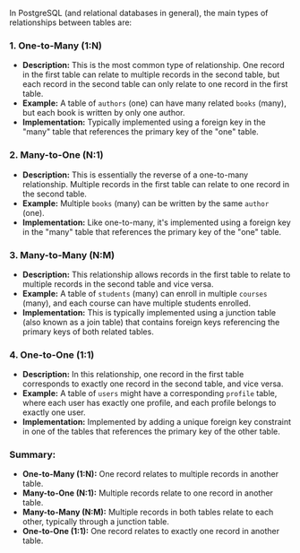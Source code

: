 In PostgreSQL (and relational databases in general), the main types of relationships between tables are:

### 1. **One-to-Many (1:N)**
- **Description:** This is the most common type of relationship. One record in the first table can relate to multiple records in the second table, but each record in the second table can only relate to one record in the first table.
- **Example:** A table of `authors` (one) can have many related `books` (many), but each book is written by only one author.
- **Implementation:** Typically implemented using a foreign key in the "many" table that references the primary key of the "one" table.

### 2. **Many-to-One (N:1)**
- **Description:** This is essentially the reverse of a one-to-many relationship. Multiple records in the first table can relate to one record in the second table.
- **Example:** Multiple `books` (many) can be written by the same `author` (one).
- **Implementation:** Like one-to-many, it's implemented using a foreign key in the "many" table that references the primary key of the "one" table.

### 3. **Many-to-Many (N:M)**
- **Description:** This relationship allows records in the first table to relate to multiple records in the second table and vice versa.
- **Example:** A table of `students` (many) can enroll in multiple `courses` (many), and each course can have multiple students enrolled.
- **Implementation:** This is typically implemented using a junction table (also known as a join table) that contains foreign keys referencing the primary keys of both related tables.

### 4. **One-to-One (1:1)**
- **Description:** In this relationship, one record in the first table corresponds to exactly one record in the second table, and vice versa.
- **Example:** A table of `users` might have a corresponding `profile` table, where each user has exactly one profile, and each profile belongs to exactly one user.
- **Implementation:** Implemented by adding a unique foreign key constraint in one of the tables that references the primary key of the other table.

### Summary:
- **One-to-Many (1:N):** One record relates to multiple records in another table.
- **Many-to-One (N:1):** Multiple records relate to one record in another table.
- **Many-to-Many (N:M):** Multiple records in both tables relate to each other, typically through a junction table.
- **One-to-One (1:1):** One record relates to exactly one record in another table.